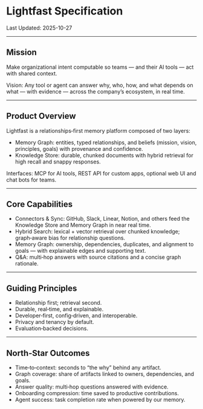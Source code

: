 # Lightfast Specification

Last Updated: 2025-10-27

---

## Mission

Make organizational intent computable so teams — and their AI tools — act with shared context.

Vision: Any tool or agent can answer why, who, how, and what depends on what — with evidence — across the company’s ecosystem, in real time.

---

## Product Overview

Lightfast is a relationships‑first memory platform composed of two layers:

- Memory Graph: entities, typed relationships, and beliefs (mission, vision, principles, goals) with provenance and confidence.
- Knowledge Store: durable, chunked documents with hybrid retrieval for high recall and snappy responses.

Interfaces: MCP for AI tools, REST API for custom apps, optional web UI and chat bots for teams.

---

## Core Capabilities

- Connectors & Sync: GitHub, Slack, Linear, Notion, and others feed the Knowledge Store and Memory Graph in near real time.
- Hybrid Search: lexical + vector retrieval over chunked knowledge; graph‑aware bias for relationship questions.
- Memory Graph: ownership, dependencies, duplicates, and alignment to goals — with explainable edges and supporting text.
- Q&A: multi‑hop answers with source citations and a concise graph rationale.

---

## Guiding Principles

- Relationship first; retrieval second.
- Durable, real‑time, and explainable.
- Developer‑first, config‑driven, and interoperable.
- Privacy and tenancy by default.
- Evaluation‑backed decisions.

---

## North‑Star Outcomes

- Time‑to‑context: seconds to “the why” behind any artifact.
- Graph coverage: share of artifacts linked to owners, dependencies, and goals.
- Answer quality: multi‑hop questions answered with evidence.
- Onboarding compression: time saved to productive contributions.
- Agent success: task completion rate when powered by our memory.

